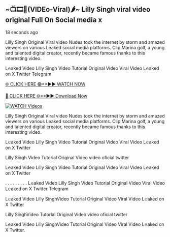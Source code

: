 ## ~📺🎞️👙(VIDEo-Viral)🌶~ Lilly Singh viral video original Full On Social media x 

18 seconds ago

Lilly Singh Original Viral video Nudes took the internet by storm and amazed viewers on various Leaked social media platforms. Clip Marina golf, a young and talented digital creator, recently became famous thanks to this interesting video.

L𝚎aked Video Lilly Singh Video Tutorial Original Video Viral Video L𝚎aked on X Twitter Telegram

[🌐 CLICK HERE 🟢==►► WATCH NOW](https://cutt.ly/0rtR8jlR)

[🔴 CLICK HERE 🌐==►► Download Now](https://cutt.ly/SrtR4cwq)

[![WATCH Videos](https://i.imgur.com/dJHk4Zq.gif)](https://cutt.ly/0rtR8jlR)

Lilly Singh Original Viral video Nudes took the internet by storm and amazed viewers on various Leaked social media platforms. Clip Marina golf, a young and talented digital creator, recently became famous thanks to this interesting video.

L𝚎aked Video Lilly Singh Video Tutorial Original Video Viral Video L𝚎aked on X Twitter

Lilly Singh Video Tutorial Original Video video oficial twitter

L𝚎aked Video Lilly Singh Video Tutorial Original Video Viral Video L𝚎aked on X Twitter

. . . . . . . . . L𝚎aked Video Lilly Singh Video Tutorial Original Video Viral Video L𝚎aked on X Twitter Telegram

L𝚎aked Video Lilly SinghVideo Tutorial Original Video Viral Video L𝚎aked on X Twitter

Lilly SinghVideo Tutorial Original Video video oficial twitter

L𝚎aked Video Lilly SinghVideo Tutorial Original Video Viral Video L𝚎aked on X Twitter.
